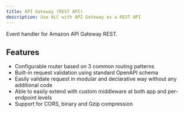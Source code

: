 ```yaml
---
title: API Gateway (REST API)
description: Use ALC with API Gateway as a REST API
---
```


Event handler for Amazon API Gateway REST.

## Features

* Configurable router based on 3 common routing patterns
* Built-in request validation using standard OpenAPI schema
* Easily validate request in modular and declarative way without any additional code
* Able to easily extend with custom middleware at both app and per-endpoint levels
* Support for CORS, binary and Gzip compression
